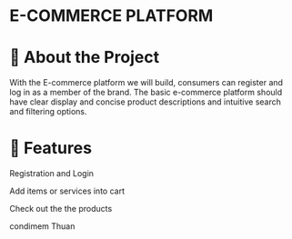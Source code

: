 # E-COMMERCE PLATFORM

# 🚀 About the Project

With the E-commerce platform we will build, consumers can register and log in as a member of the brand. The basic e-commerce platform should have clear display and concise product descriptions and intuitive search and filtering options.


# 🧐 Features

Registration and Login

Add items or services into cart

Check out the the products

condimem Thuan
